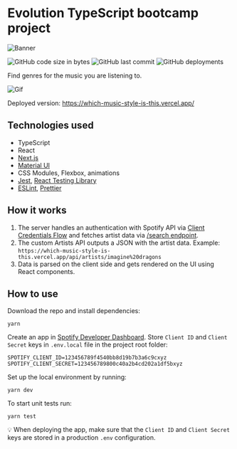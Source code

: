 # Evolution TypeScript bootcamp project

![Banner](https://user-images.githubusercontent.com/39806020/173252914-c4987705-04c5-4d89-8360-fa5012147d2c.png)

![GitHub code size in bytes](https://img.shields.io/github/languages/code-size/edheidel/which-music-style-is-this?style=flat-square)
![GitHub last commit](https://img.shields.io/github/last-commit/edheidel/which-music-style-is-this?style=flat-square)
![GitHub deployments](https://img.shields.io/github/deployments/edheidel/which-music-style-is-this/production?style=flat-square)

Find genres for the music you are listening to.

![Gif](./public/demo.gif)

Deployed version: https://which-music-style-is-this.vercel.app/

## Technologies used
- TypeScript
- React
- [Next.js](https://nextjs.org/)
- [Material UI](https://mui.com/)
- CSS Modules, Flexbox, animations
- [Jest](https://jestjs.io/), [React Testing Library](https://testing-library.com/docs/react-testing-library/intro/)
- [ESLint](https://eslint.org/), [Prettier](https://marketplace.visualstudio.com/items?itemName=esbenp.prettier-vscode)

## How it works
1. The server handles an authentication with Spotify API via [Client Credentials Flow](https://developer.spotify.com/documentation/general/guides/authorization/client-credentials/) and fetches artist data via [/search endpoint](https://developer.spotify.com/documentation/web-api/reference/#/operations/search).
3. The custom Artists API outputs a JSON with the artist data.
Example: `https://which-music-style-is-this.vercel.app/api/artists/imagine%20dragons`
3. Data is parsed on the client side and gets rendered on the UI using React components.

## How to use
Download the repo and install dependencies:
```
yarn
```
Create an app in [Spotify Developer Dashboard](https://developer.spotify.com/dashboard). Store `Client ID` and `Client Secret` keys in `.env.local` file in the project root folder:
```
SPOTIFY_CLIENT_ID=123456789f4540bb8d19b7b3a6c9cxyz
SPOTIFY_CLIENT_SECRET=123456789800c40a2b4cd202a1df5bxyz
```

Set up the local environment by running:
```
yarn dev
```
To start unit tests run:
```
yarn test
```
💡 When deploying the app, make sure that the `Client ID` and `Client Secret` keys are stored in a production `.env` configuration.
